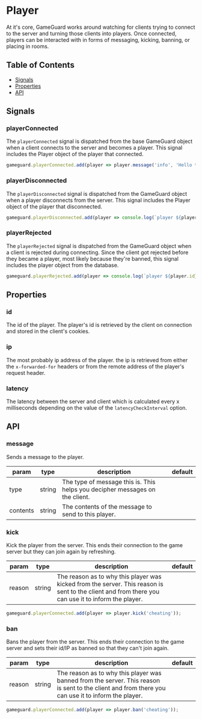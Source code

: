 # **Player**

At it's core, GameGuard works around watching for clients trying to connect to the server and turning those clients into players. Once connected, players can be interacted with in forms of messaging, kicking, banning, or placing in rooms.

## **Table of Contents**

- [Signals](#signals)
- [Properties](#properties)
- [API](#api)

## **Signals**

### **playerConnected**

The `playerConnected` signal is dispatched from the base GameGuard object when a client connects to the server and becomes a player. This signal includes the Player object of the player that connected.

```js
gameguard.playerConnected.add(player => player.message('info', 'Hello there!'));
```

### **playerDisconnected**

The `playerDisconnected` signal is dispatched from the GameGuard object when a player disconnects from the server. This signal includes the Player object of the player that disconnected.

```js
gameguard.playerDisconnected.add(player => console.log(`player ${player.id} disconnected`));
```

### **playerRejected**

The `playerRejected` signal is dispatched from the GameGuard object when a client is rejected during connecting. Since the client got rejected before they became a player, most likely because they're banned, this signal includes the player object from the database.

```js
gameguard.playerRejected.add(player => console.log(`player ${player.id} rejected`));
```

## **Properties**

### **id**

The id of the player. The player's id is retrieved by the client on connection and stored in the client's cookies.

### **ip**

The most probably ip address of the player. the ip is retrieved from either the `x-forwarded-for` headers or from the remote address of the player's request header.

### **latency**

The latency between the server and client which is calculated every x milliseconds depending on the value of the `latencyCheckInterval` option.

## **API**

### **message**

Sends a message to the player.

| param   	| type   	| description                                                                  	| default 	|
|---------	|--------	|------------------------------------------------------------------------------	|---------	|
| type    	| string 	| The type of message this is. This helps you decipher messages on the client. 	|         	|
| contents 	| string 	| The contents of the message to send to this player.                            |         	|

### **kick**

Kick the player from the server. This ends their connection to the game server but they can join again by refreshing.

| param  	| type   	| description                                                                                                                                        	| default 	|
|--------	|--------	|----------------------------------------------------------------------------------------------------------------------------------------------------	|---------	|
| reason 	| string 	| The reason as to why this player was kicked from the server. This reason is sent to the client and from there you can use it to inform the player. 	|         	|

```js
gameguard.playerConnected.add(player => player.kick('cheating'));
```

### **ban**

Bans the player from the server. This ends their connection to the game server and sets their id/IP as banned so that they can't join again.

| param  	| type    	| description                                                                                                                                        	| default 	|
|--------	|---------	|----------------------------------------------------------------------------------------------------------------------------------------------------	|---------	|
| reason 	| string  	| The reason as to why this player was banned from the server. This reason is sent to the client and from there you can use it to inform the player. 	|         	|

```js
gameguard.playerConnected.add(player => player.ban('cheating'));
```